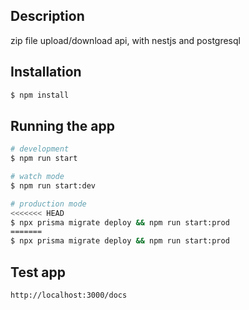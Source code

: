 ## Description

zip file upload/download api, with nestjs and postgresql

## Installation

```bash
$ npm install
```

## Running the app

```bash
# development
$ npm run start

# watch mode
$ npm run start:dev

# production mode
<<<<<<< HEAD
$ npx prisma migrate deploy && npm run start:prod
=======
$ npx prisma migrate deploy && npm run start:prod 
```

## Test app

```
http://localhost:3000/docs
```
